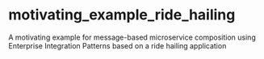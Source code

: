 # motivating_example_ride_hailing
A motivating example for message-based microservice composition using Enterprise Integration Patterns based on a ride hailing application
